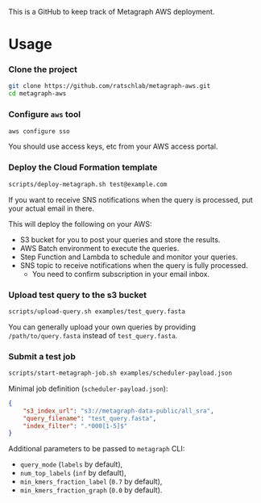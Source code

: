This is a GitHub to keep track of Metagraph AWS deployment.

# Usage

### Clone the project

```sh
git clone https://github.com/ratschlab/metagraph-aws.git
cd metagraph-aws
```

### Configure `aws` tool

```sh
aws configure sso
```

You should use access keys, etc from your AWS access portal.

### Deploy the Cloud Formation template

```sh
scripts/deploy-metagraph.sh test@example.com
```

If you want to receive SNS notifications when the query is processed, put your actual email in there.

This will deploy the following on your AWS:

- S3 bucket for you to post your queries and store the results.
- AWS Batch environment to execute the queries.
- Step Function and Lambda to schedule and monitor your queries.
- SNS topic to receive notifications when the query is fully processed.
  - You need to confirm subscription in your email inbox.

### Upload test query to the s3 bucket

```sh
scripts/upload-query.sh examples/test_query.fasta
```

You can generally upload your own queries by providing `/path/to/query.fasta` instead of `test_query.fasta`.

### Submit a test job

```sh
scripts/start-metagraph-job.sh examples/scheduler-payload.json
```

Minimal job definition (`scheduler-payload.json`):

```json
{
    "s3_index_url": "s3://metagraph-data-public/all_sra",
    "query_filename": "test_query.fasta",
    "index_filter": ".*000[1-5]$"
}
```

Additional parameters to be passed to `metagraph` CLI:
- `query_mode` (`labels` by default),
- `num_top_labels` (`inf` by default),
- `min_kmers_fraction_label` (`0.7` by default),
- `min_kmers_fraction_graph` (`0.0` by default).
